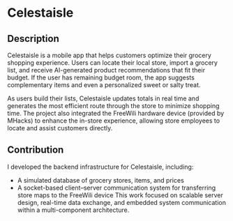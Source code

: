 # Celestaisle

## Description
Celestaisle is a mobile app that helps customers optimize their grocery shopping experience. Users can locate their local store, import a grocery list, and receive AI-generated product recommendations that fit their budget. If the user has remaining budget room, the app suggests complementary items and even a personalized sweet or salty treat.

As users build their lists, Celestaisle updates totals in real time and generates the most efficient route through the store to minimize shopping time. The project also integrated the FreeWili hardware device (provided by MHacks) to enhance the in-store experience, allowing store employees to locate and assist customers directly.

## Contribution
I developed the backend infrastructure for Celestaisle, including:
- A simulated database of grocery stores, items, and prices
- A socket-based client–server communication system for transferring store maps to the FreeWili device
This work focused on scalable server design, real-time data exchange, and embedded system communication within a multi-component architecture.

